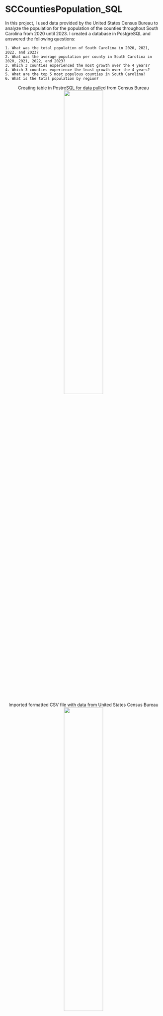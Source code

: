 # SCCountiesPopulation_SQL

In this project, I used data provided by the United States Census Bureau to analyze the population for the population of the counties throughout South Carolina from 2020 until 2023. I created a database in PostgreSQL and answered the following questions:

    1. What was the total population of South Carolina in 2020, 2021, 2022, and 2023?
    2. What was the average population per county in South Carolina in 2020, 2021, 2022, and 2023?
    3. Which 3 counties experienced the most growth over the 4 years?
    4. Which 3 counties experience the least growth over the 4 years?
    5. What are the top 5 most populous counties in South Carolina?
    6. What is the total population by region?

<p align="center"> 
Creating table in PostreSQL for data pulled from Census Bureau
<br/>
<img src=https://imgur.com/IgD6SaX.jpeg/ height="50%" width="50%">

<p align="center"> 
Imported formatted CSV file with data from United States Census Bureau
<img src=https://imgur.com/3wLqT7o.jpeg/ height="50%" width="50%">
<br/>

<p align="center"> 
Proof of data being imported into table
<br/>
<img src=https://imgur.com/d4iJntm.jpeg/ height="50%" width="50%">


1. What was the total population of South Carolina in 2020, 2021, 2022, and 2023?</br>
-Population in 2020 = 5,132,151 </br>
-Population in 2021 = 5,193,848 </br>
-Population in 2022 = 5,282,955 </br>
-Population in 2023 = 5,373,555 </br>
</br>
<p align="center"> 
<img src=https://imgur.com/ZzvA5GS.jpeg/  height="50%" width="50%"> 
   
